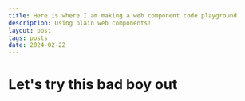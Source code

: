 ```yaml
---
title: Here is where I am making a web component code playground
description: Using plain web components!
layout: post
tags: posts
date: 2024-02-22
---
```


# Let's try this bad boy out

<style>
play-ground {
    margin-left: calc(50% - 50vw);
    margin-right: calc(50% + 50vw);
}
</style>

<play-ground>
    <template>
        <h1>Hello, World!</h1>
        <p>Seems to work fine!</p>
        <style>
        p {
            color: red;
        }
        </style>
    </template>
</play-ground>

<play-ground>
    <template>
        <details is="my-details">
            <summary>Something</summary>
            Some details
        </details>
        <script>
            class MyDetails extends HTMLDetailsElement {
                connectedCallback() {
                    console.log("hi");
                }
                static {
                    if (!customElements.get("my-details")) {
                        customElements.define("my-details", MyDetails, { extends: "details" });
                    }
                }
            }
    </script>
</template>
</play-ground>

<script src="../../../../js/play-ground.js" type="module"></script>
